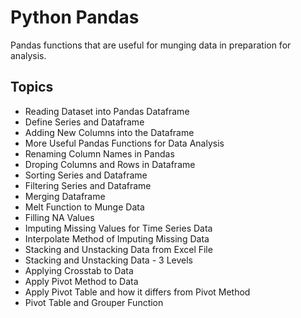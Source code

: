 # Python Pandas

Pandas functions that are useful for munging data in preparation for analysis.

## Topics

*  Reading Dataset into Pandas Dataframe
*  Define Series and Dataframe
*  Adding New Columns into the Dataframe
*  More Useful Pandas Functions for Data Analysis
*  Renaming Column Names in Pandas
*  Droping Columns and Rows in Dataframe
*  Sorting Series and Dataframe
*  Filtering Series and Dataframe
*  Merging Dataframe
*  Melt Function to Munge Data
*  Filling NA Values
*  Imputing Missing Values for Time Series Data
*  Interpolate Method of Imputing Missing Data
*  Stacking and Unstacking Data from Excel File
*  Stacking and Unstacking Data - 3 Levels
*  Applying Crosstab to Data
*  Apply Pivot Method to Data
*  Apply Pivot Table and how it differs from Pivot Method
*  Pivot Table and Grouper Function
